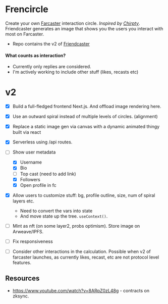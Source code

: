# Frencircle

Create your own [Farcaster](https://farcaster.xyz) interaction circle. *Inspired by [Chirpty](https://chirpty.com/)*. Friendcaster generates an image that shows you the users you interact with most on Farcaster.

- Repo contains the v2 of [Friendcaster](https://github.com/yashkarthik/friendcaster)


#### What counts as interaction?
- Currently only replies are considered.
- I'm actively working to include other stuff (likes, recasts etc)

# v2
- [x] Build a full-fledged frontend Next.js. And offload image rendering here.
- [x] Use an outward spiral instead of multiple levels of circles. (alignment)
- [x] Replace a static image gen via canvas with a dynamic animated thingy built via react
- [x] Serverless using /api routes.
- [ ] Show user metadata
  - [x] Username
  - [x] Bio
  - [ ] Top cast (need to add link)
  - [x] Followers
  - [x] Open profile in fc
- [x] Allow users to customize stuff: bg, profile outline, size, num of spiral layers etc.
  - Need to convert the vars into state
  -  And move state up the tree. `useContext()`.
- [ ] Mint as nft (on some layer2, probs optimism). Store image on Arweave/IPFS.
- [ ] Fix responsiveness

- [ ] Consider other interactions in the calculation. Possible when v2 of farcaster launches, as currently likes, recast, etc are not protocol level features.

## Resources
- https://www.youtube.com/watch?v=8ARpZ0zL48g - contracts on zksync.
